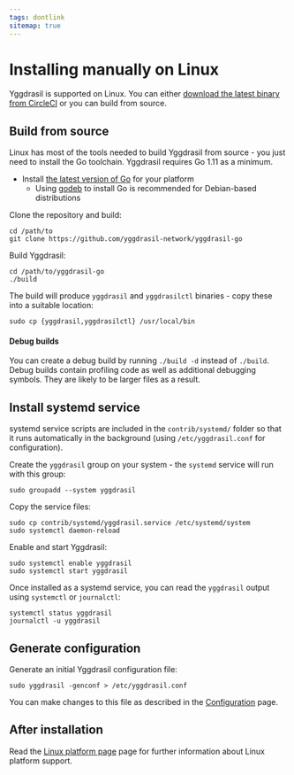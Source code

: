 ```yaml
---
tags: dontlink
sitemap: true
---
```


# Installing manually on Linux

Yggdrasil is supported on Linux. You can either [download the latest binary from
CircleCI](builds.md) or you can build from source.

## Build from source

Linux has most of the tools needed to build Yggdrasil from source - you just
need to install the Go toolchain. Yggdrasil requires Go 1.11 as a minimum.

- Install [the latest version of Go](https://golang.org/dl/) for your platform
  - Using [godeb](https://github.com/niemeyer/godeb) to install Go is
    recommended for Debian-based distributions

Clone the repository and build:
```
cd /path/to
git clone https://github.com/yggdrasil-network/yggdrasil-go
```

Build Yggdrasil:
```
cd /path/to/yggdrasil-go
./build
```

The build will produce `yggdrasil` and `yggdrasilctl` binaries - copy these
into a suitable location:
```
sudo cp {yggdrasil,yggdrasilctl} /usr/local/bin
```

#### Debug builds

You can create a debug build by running `./build -d` instead of
`./build`. Debug builds contain profiling code as well as additional debugging
symbols. They are likely to be larger files as a result.

## Install systemd service

systemd service scripts are included in the `contrib/systemd/` folder so that it
runs automatically in the background (using `/etc/yggdrasil.conf` for
configuration).

Create the `yggdrasil` group on your system - the `systemd` service will run
with this group:
```
sudo groupadd --system yggdrasil
```

Copy the service files:
```
sudo cp contrib/systemd/yggdrasil.service /etc/systemd/system
sudo systemctl daemon-reload
```

Enable and start Yggdrasil:
```
sudo systemctl enable yggdrasil
sudo systemctl start yggdrasil
```

Once installed as a systemd service, you can read the `yggdrasil` output using
`systemctl` or `journalctl`:
```
systemctl status yggdrasil
journalctl -u yggdrasil
```

## Generate configuration

Generate an initial Yggdrasil configuration file:
```
sudo yggdrasil -genconf > /etc/yggdrasil.conf
```

You can make changes to this file as described in the
[Configuration](configuration.md) page.

## After installation

Read the [Linux platform page](configuration.md) page for further
information about Linux platform support.
